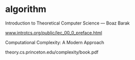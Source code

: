 # algorithm
Introduction to Theoretical Computer Science — Boaz Barak

www.introtcs.org/public/lec_00_0_preface.html


Computational Complexity: A Modern Approach

theory.cs.princeton.edu/complexity/book.pdf
